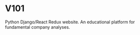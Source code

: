 # V101
Python Django/React Redux website. An educational platform for fundamental company analyses.
